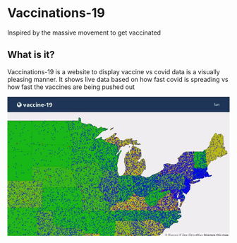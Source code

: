 # Vaccinations-19

Inspired by the massive movement to get vaccinated

## What is it?

Vaccinations-19 is a website to display vaccine vs covid data is a visually pleasing manner. It shows live data based on how fast covid is spreading vs how fast the vaccines are being pushed out

![Example](./Example.JPG)
